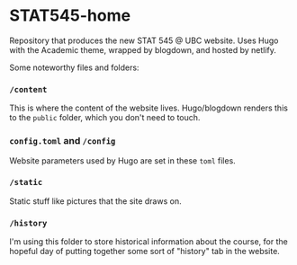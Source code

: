 # STAT545-home

Repository that produces the new STAT 545 @ UBC website. Uses Hugo with the Academic theme, wrapped by blogdown, and hosted by netlify. 

Some noteworthy files and folders:

### `/content`

This is where the content of the website lives. Hugo/blogdown renders this to the `public` folder, which you don't need to touch.

### `config.toml` and `/config`

Website parameters used by Hugo are set in these `toml` files. 

### `/static`

Static stuff like pictures that the site draws on.

### `/history`

I'm using this folder to store historical information about the course, for the hopeful day of putting together some sort of "history" tab in the website.

